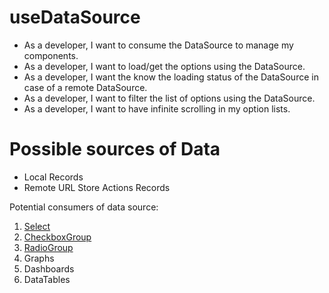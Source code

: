 # useDataSource

- As a developer, I want to consume the DataSource to manage my components.
- As a developer, I want to load/get the options using the DataSource.
- As a developer, I want the know the loading status of the DataSource in case of a remote DataSource.
- As a developer, I want to filter the list of options using the DataSource.
- As a developer, I want to have infinite scrolling in my option lists.

# Possible sources of Data
- Local
    Records
- Remote
    URL
    Store Actions
    Records

Potential consumers of data source:
1. [Select](../components/Select.md)
2. [CheckboxGroup](../components/Checkbox.md)
3. [RadioGroup](../components/Radio.md)
4. Graphs
5. Dashboards
6. DataTables
